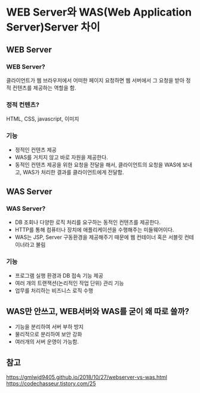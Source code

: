 # WEB Server와 WAS(Web Application Server)Server 차이

## WEB Server

### WEB Server?
클라이언트가 웹 브라우저에서 어떠한 페이지 요청하면 웹 서버에서 그 요청을 받아 정적 컨텐츠를 제공하는 역할을 함.

### 정적 컨텐츠?
HTML, CSS, javascript, 이미지

### 기능
- 정적인 컨텐츠 제공
- WAS를 거치지 않고 바로 자원을 제공한다.
- 동적인 컨텐츠 제공을 위한 요청을 전달을 해서, 클라이언트의 요청을 WAS에 보내고, WAS가 처리한 결과를 클라이언트에게 전달함.


## WAS Server

### WAS Server?
- DB 조회나 다양한 로직 처리를 요구하는 동적인 컨텐츠를 제공한다.
- HTTP를 통해 컴퓨터나 장치에 애플리케이션을 수행해주는 미들웨어이다.
- WAS는 JSP, Server 구동환경을 제공해주기 때문에 웹 컨테이너 혹은 서블릿 컨테이너라고 불림

### 기능
- 프로그램 실행 환경과 DB 접속 기능 제공
- 여러 개의 트랜잭션(논리적인 작업 단위) 관리 기능
- 업무를 처리하는 비즈니스 로직 수행

## WAS만 안쓰고, WEB서버와 WAS를 굳이 왜 따로 쓸까?
- 기능을 분리하여 서버 부하 방지
- 물리적으로 분리하여 보안 강화
- 여러개의 서버 운영이 가능함.

## 참고
https://gmlwjd9405.github.io/2018/10/27/webserver-vs-was.html
https://codechasseur.tistory.com/25
